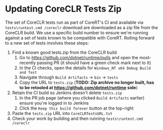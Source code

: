 # Updating CoreCLR Tests Zip

The set of CoreCLR tests run as part of CoreRT's CI and available via `tests\runtest.cmd /coreclr` download are downloaded as a zip file from the CoreCLR build. We use a specific build number to ensure we're running against a set of tests known to be compatible with CoreRT. Rolling forward to a new set of tests involves these steps:

1. Find a known good tests.zip from the CoreCLR build
   1. Go to https://github.com/dotnet/runtime/pulls and open the most-recently passing PR (it should have a green check mark next to it)
   2. In the CI checks, open the details for `Windows_NT x64 Debug Build and Test`
   3. Navigate through `Build Artifacts` -> `bin` -> `tests`
   4. Copy the URL to `tests.zip` (**TODO: Zip archive no longer built, has to be retooled at https://github.com/dotnet/runtime side**)
2. Retain the CI build so Jenkins doesn't delete `tests.zip`
   1. In the PR job page (where you clicked `Build Artifacts` earlier) ensure you're logged in to Jenkins
   2. Click the `Keep this build forever` button at the top-right
3. Paste the `tests.zip` URL into `CoreCLRTestsURL.txt`
4. Check your work by building and then running `tests\runtest.cmd /coreclr`
